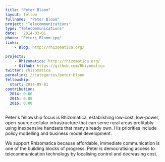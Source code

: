 ```yaml
---
title: "Peter Bloom"
layout: fellow 
fullname:  "Peter Bloom"
project: "Telecommunications"
type: "Telecommunications"
date:   2014-03-01
photo: "Peter\ Bloom.jpg"
links: 
    - Blog: http://rhizomatica.org/

projects:
    - Rhizomatica: http://rhizomatica.org/
    - Github: https://github.com/Rhizomatica
twitter: rhizomatica
permalink: /:categories/peter-bloom
fellowship:
  start: 2014-09-01
contribution:
  2014: 0.00
  2015: 0.00
  2016: 0.00
---
```


Peter's fellowship focus is Rhizomatica, establishing low-cost, low-power, open-source cellular infrastructure that can serve rural areas profitably using inexpensive handsets that many already own. His priorities include policy modelling and business model development.

We support Rhizomatica because affordable, immediate communication is one of the building blocks of progress. Peter is democratising access to telecommunication technology by localising control and decreasing cost.
